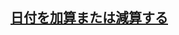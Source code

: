 ## [日付を加算または減算する](https://support.microsoft.com/ja-jp/office/%E6%97%A5%E4%BB%98%E3%82%92%E5%8A%A0%E7%AE%97%E3%81%BE%E3%81%9F%E3%81%AF%E6%B8%9B%E7%AE%97%E3%81%99%E3%82%8B-b83768f5-f695-4311-98b1-757345f7e926)
